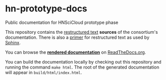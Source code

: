# hn-prototype-docs
Public documentation for HNSciCloud prototype phase

This repository contains the [restructured
text](http://docutils.sourceforge.net/rst.html) **sources** of the
consortium's documentation. There is also a
[primer](http://www.sphinx-doc.org/en/stable/rest.html) for
restructured text as used by
[Sphinx](http://www.sphinx-doc.org/en/stable/index.html).

You can browse the [**rendered
documentation**](http://hn-prototype-docs.readthedocs.io/en/latest/) 
on [ReadTheDocs.org](https://readthedocs.org).

You can build the documentation locally by checking out this
repository and running the command `make html`.  The root of the
generated documentation will appear in `build/html/index.html`.
